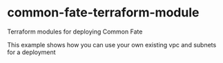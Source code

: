 # common-fate-terraform-module

Terraform modules for deploying Common Fate

This example shows how you can use your own existing vpc and subnets for a deployment
